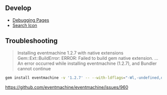 ## Develop
- [Debugging Pages](https://docs.github.com/ja/pages/setting-up-a-github-pages-site-with-jekyll/testing-your-github-pages-site-locally-with-jekyll#building-your-site-locally)
- [Search Icon](https://fontawesome.com/v4/icons/)

## Troubleshooting
> Installing eventmachine 1.2.7 with native extensions
> Gem::Ext::BuildError: ERROR: Failed to build gem native extension.
> ...
> An error occurred while installing eventmachine (1.2.7), and Bundler cannot continue

```sh
gem install eventmachine -v '1.2.7' -- --with-ldflags="-Wl,-undefined,dynamic_lookup"
```
https://github.com/eventmachine/eventmachine/issues/960

